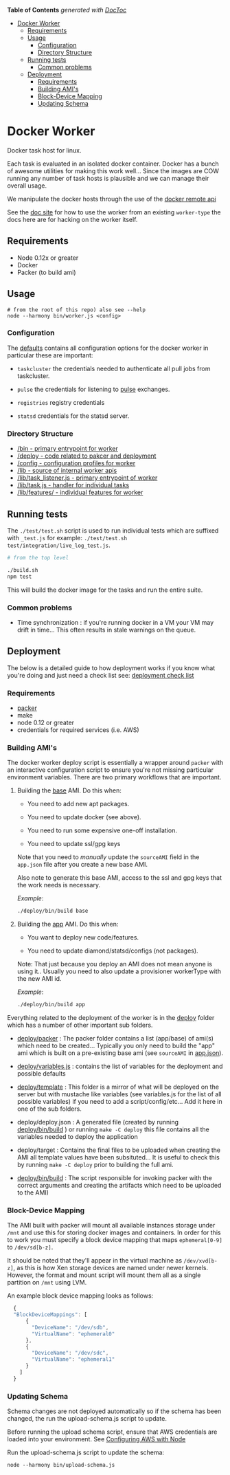<!-- START doctoc generated TOC please keep comment here to allow auto update -->
<!-- DON'T EDIT THIS SECTION, INSTEAD RE-RUN doctoc TO UPDATE -->

**Table of Contents**  *generated with [DocToc](http://doctoc.herokuapp.com/)*

- [Docker Worker](#docker-worker)
  - [Requirements](#requirements)
  - [Usage](#usage)
    - [Configuration](#configuration)
    - [Directory Structure](#directory-structure)
  - [Running tests](#running-tests)
    - [Common problems](#common-problems)
  - [Deployment](#deployment)
    - [Requirements](#requirements-1)
    - [Building AMI's](#building-amis)
    - [Block-Device Mapping](#block-device-mapping)
    - [Updating Schema](#updating-schema)

<!-- END doctoc generated TOC please keep comment here to allow auto update -->

# Docker Worker

Docker task host for linux.

Each task is evaluated in an isolated docker container.
Docker has a bunch of awesome utilities for making this work well...
Since the images are COW running any number of task hosts is plausible
and we can manage their overall usage.

We manipulate the docker hosts through the use of the [docker remote
api]([http://docs.docker.io/en/latest/api/docker_remote_api_v1.8/)

See the [doc site](http://docs.taskcluster.net/workers/docker-worker/index.html)
for how to use the worker from an existing `worker-type` the docs here
are for hacking on the worker itself.

## Requirements

  - Node 0.12x or greater
  - Docker
  - Packer (to build ami)

## Usage

```
# from the root of this repo) also see --help
node --harmony bin/worker.js <config>
```

### Configuration

The [defaults](config/defaults.js) contains all configuration options
for the docker worker in particular these are important:

  - `taskcluster` the credentials needed to authenticate all pull jobs
    from taskcluster.

  - `pulse` the credentials for listening to [pulse](pulse.mozilla.org)
    exchanges.

  - `registries` registry credentials

  - `statsd` credentials for the statsd server.

### Directory Structure

  - [/bin - primary entrypoint for worker](/bin)
  - [/deploy - code related to pakcer and deployment](/deploy)
  - [/config - configuration profiles for worker](/config)
  - [/lib - source of internal worker apis](/lib)
  - [/lib/task_listener.js - primary entrypoint of worker](/lib/task_listener.js)
  - [/lib/task.js - handler for individual tasks](/lib/task_listener.js)
  - [/lib/features/ - individual features for worker](/lib/features/)

## Running tests

The `./test/test.sh` script is used to run individual tests which are
suffixed with `_test.js` for example: `./test/test.sh test/integration/live_log_test.js`.

```sh
# from the top level

./build.sh
npm test
```

This will build the docker image for the tasks and run the entire suite.

### Common problems

  - Time synchronization : if you're running docker in a VM your VM may
    drift in time... This often results in stale warnings on the queue.

## Deployment

The below is a detailed guide to how deployment works if you know what
you're doing and just need a check list see: [deployment check
list](/deploy/checklist.md)

### Requirements

  - [packer](www.packer.io)
  - make
  - node 0.12 or greater
  - credentials for required services (i.e. AWS)


### Building AMI's

The docker worker deploy script is essentially a wrapper around `packer`
with an interactive configuration script to ensure you're not missing
particular environment variables. There are two primary workflows that
are important.

  1. Building the [base](/deploy/packer/base.json) AMI. Do this when:
      - You need to add new apt packages.
      
      - You need to update docker (see above).
      
      - You need to run some expensive one-off installation.

      - You need to update ssl/gpg keys

      Note that you need to _manually_ update the `sourceAMI` field in
      the `app.json` file after you create a new base AMI.

      Also note to generate this base AMI, access to the ssl and gpg keys that
      the work needs is necessary.

      *Example*:

      ```sh
      ./deploy/bin/build base
      ```

  2. Building the [app](/deploy/packer/app.json) AMI. Do this when:
      - You want to deploy new code/features.
      
      - You need to update diamond/statsd/configs (not packages).
      
      Note: That just because you deploy an AMI does not mean anyone is
      using it.. Usually you need to also update a provisioner workerType with
      the new AMI id.

      *Example*:

      ```sh
      ./deploy/bin/build app
      ```

Everything related to the deployment of the worker is in the
[deploy](/deploy) folder which has a number of other important sub
folders.

  - [deploy/packer](/deploy/packer) : The packer folder contains a list
    (app/base) of ami(s) which need to be created... Typically you only
    need to build the "app" ami which is built on a pre-existing base
    ami (see `sourceAMI` in [app.json](/deploy/packer/app.json)).

  - [deploy/variables.js](/deploy/variables.js) : contains the list of
    variables for the deployment and possible defaults

  - [deploy/template](/deploy/template) : This folder is a mirror of what will
    be deployed on the server but with mustache like variables (see
    variables.js for the list of all possible variables) if you need to
    add a script/config/etc... Add it here in one of the sub folders.

  - deploy/deploy.json : A generated file (created by running
    [deploy/bin/build](/deploy/bin/build) ) or running `make -C deploy`
    this file contains all the variables needed to deploy the
    application

  - deploy/target : Contains the final files to be uploaded when creating the
    AMI all template values have been subsituted... It is useful to
    check this by running `make -C deploy` prior to building the full ami.

  - [deploy/bin/build](/deploy/bin/build) : The script responsible for
    invoking packer with the correct arguments and creating the
    artifacts which need to be uploaded to the AMI)

### Block-Device Mapping
The AMI built with packer will mount all available instances storage under
`/mnt` and use this for storing docker images and containers. In order for this
to work you must specify a block device mapping that maps `ephemeral[0-9]` to
`/dev/sd[b-z]`.

It should be noted that they'll appear in the virtual machine as
`/dev/xvd[b-z]`, as this is how Xen storage devices are named under newer
kernels. However, the format and mount script will mount them all as a single
partition on `/mnt` using LVM.

An example block device mapping looks as follows:

```js
  {
  "BlockDeviceMappings": [
      {
        "DeviceName": "/dev/sdb",
        "VirtualName": "ephemeral0"
      },
      {
        "DeviceName": "/dev/sdc",
        "VirtualName": "ephemeral1"
      }
    ]
  }
```

### Updating Schema

Schema changes are not deployed automatically so if the
schema has been changed, the run the upload-schema.js script to update.

Before running the upload schema script, ensure that AWS credentials are loaded 
into your environment.  See [Configuring AWS with Node](http://docs.aws.amazon.com/AWSJavaScriptSDK/guide/node-configuring.html)

Run the upload-schema.js script to update the schema:

`node --harmony bin/upload-schema.js`
